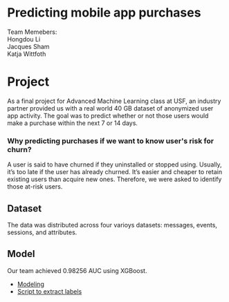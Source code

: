 # Predicting mobile app purchases
Team Memebers:<br>
Hongdou Li<br>
Jacques Sham<br>
Katja Wittfoth<br>

# Project
As a final project for Advanced Machine Learning class at USF, an industry partner provided us with a real world 40 GB dataset of anonymized user app activity.
The goal was to predict whether or not those users would make a purchase within the next 7 or 14 days. 
### Why predicting purchases if we want to know user's risk for churn?
A user is said to have churned if they uninstalled or stopped using. Usually, it’s too late if the user has already churned. It’s easier and cheaper to retain existing users than acquire new ones. Therefore, we were asked to identify those at-risk users.

## Dataset
The data was distributed across four varioys datasets: messages, events, sessions, and attributes.

## Model
Our team achieved 0.98256 AUC using XGBoost.

* [Modeling](https://github.com/katjawittfoth/user-churn/blob/master/Model_with_Hyperparameter_Tunning.ipynb)
* [Script to extract labels](https://github.com/katjawittfoth/user-churn/blob/master/label_extract.py)
